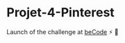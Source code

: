 # Projet-4-Pinterest
Launch of the challenge at [beCode](https://github.com/becodeorg/BXLCentral/tree/master/Projects/4-Pinterest) :zap:
:hamster:  
